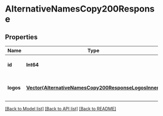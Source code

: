 # AlternativeNamesCopy200Response


## Properties
Name | Type | Description | Notes
------------ | ------------- | ------------- | -------------
**id** | **Int64** |  | [optional] [default to 0]
**logos** | [**Vector{AlternativeNamesCopy200ResponseLogosInner}**](AlternativeNamesCopy200ResponseLogosInner.md) |  | [optional] [default to nothing]


[[Back to Model list]](../README.md#models) [[Back to API list]](../README.md#api-endpoints) [[Back to README]](../README.md)


